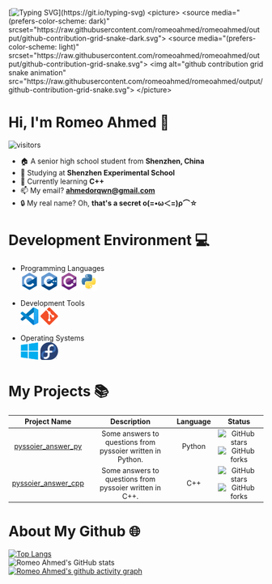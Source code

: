 [![Typing SVG](https://readme-typing-svg.demolab.com?font=JetBrains+Mono&size=30&pause=1000&center=true&vCenter=true&width=435&separator=%3D&lines=std%3A%3Acout+%3C%3C+%22Welcome%22;%3DKeep+Coding+Everyday.)](https://git.io/typing-svg)
<picture>
  <source media="(prefers-color-scheme: dark)" srcset="https://raw.githubusercontent.com/romeoahmed/romeoahmed/output/github-contribution-grid-snake-dark.svg">
  <source media="(prefers-color-scheme: light)" srcset="https://raw.githubusercontent.com/romeoahmed/romeoahmed/output/github-contribution-grid-snake.svg">
  <img alt="github contribution grid snake animation" src="https://raw.githubusercontent.com/romeoahmed/romeoahmed/output/github-contribution-grid-snake.svg">
</picture>

# Hi, I'm Romeo Ahmed 👋
![visitors](https://visitor-badge.laobi.icu/badge?page_id=romeoahmed.romeoahmed)  
- 🏠 A senior high school student from **Shenzhen, China**
- 🏫 Studying at **Shenzhen Experimental School**
- 📕 Currently learning **C++**
- 📫 My email? **ahmedorqwn@gmail.com**
- 🔒 My real name? Oh, **that's a secret ο(=•ω＜=)ρ⌒☆**

# Development Environment 💻
- Programming Languages  
  <img src="https://raw.githubusercontent.com/devicons/devicon/master/icons/c/c-original.svg" alt="c" width="35" height="35"/> 
  <img src="https://raw.githubusercontent.com/devicons/devicon/master/icons/cplusplus/cplusplus-original.svg" alt="cplusplus" width="35" height="35"/> 
  <img src="https://raw.githubusercontent.com/devicons/devicon/master/icons/csharp/csharp-original.svg" alt="csharp" width="35" height="35"/> 
  <img src="https://raw.githubusercontent.com/devicons/devicon/master/icons/python/python-original.svg" alt="python" width="35" height="35"/>

- Development Tools  
  <img src="https://raw.githubusercontent.com/devicons/devicon/master/icons/vscode/vscode-original.svg" alt="vscode" width="35" height="35"/>
  <img src="https://raw.githubusercontent.com/devicons/devicon/master/icons/git/git-original.svg" alt="git" width="35" height="35"/>

- Operating Systems  
  <img src="https://raw.githubusercontent.com/devicons/devicon/master/icons/windows8/windows8-original.svg" alt="windows" width="35" height="35"/>
  <img src="https://raw.githubusercontent.com/devicons/devicon/master/icons/fedora/fedora-original.svg" alt="fedora" width="35" height="35"/>

# My Projects 📚
| Project Name | Description | Language | Status |
| :----: | :----: | :----: | :----: |
| [pyssoier_answer_py](https://github.com/romeoahmed/pyssoier_answer_py) | Some answers to questions from pyssoier written in Python. | Python | ![GitHub stars](https://img.shields.io/github/stars/romeoahmed/pyssoier_answer_py?style=flat) ![GitHub forks](https://img.shields.io/github/forks/romeoahmed/pyssoier_answer_py?style=flat) |
| [pyssoier_answer_cpp](https://github.com/romeoahmed/pyssoier_answer_cpp) | Some answers to questions from pyssoier written in C++. | C++ | ![GitHub stars](https://img.shields.io/github/stars/romeoahmed/pyssoier_answer_cpp?style=flat) ![GitHub forks](https://img.shields.io/github/forks/romeoahmed/pyssoier_answer_cpp?style=flat) |

# About My Github 🌐
[![Top Langs](https://github-readme-stats-ruby-psi-92.vercel.app/api/top-langs/?username=romeoahmed)](https://github.com/anuraghazra/github-readme-stats)  
![Romeo Ahmed's GitHub stats](https://github-readme-stats-ruby-psi-92.vercel.app/api?username=romeoahmed&show_icons=true?count_private=true)  
[![Romeo Ahmed's github activity graph](https://github-readme-activity-graph-henna.vercel.app//graph?username=romeoahmed&theme=gihub)](https://github.com/ashutosh00710/github-readme-activity-graph)  

